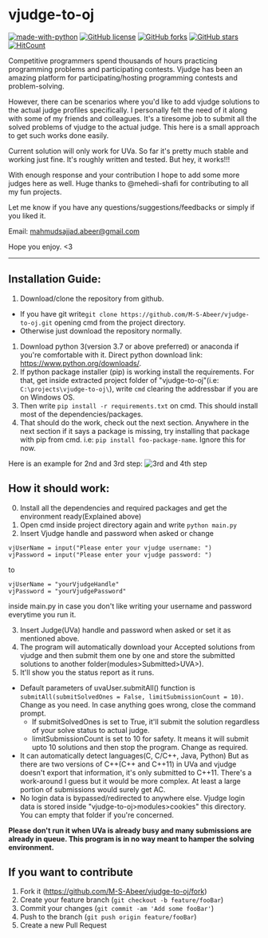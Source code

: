 # vjudge-to-oj
[![made-with-python](https://img.shields.io/badge/Made%20with-Python-1f425f.svg)](https://www.python.org/)
[![GitHub license](https://img.shields.io/github/license/M-S-Abeer/vjudge-to-oj.svg)](https://github.com/M-S-Abeer/vjudge-to-oj/blob/master/LICENSE)
[![GitHub forks](https://img.shields.io/github/forks/M-S-Abeer/vjudge-to-oj.svg?style=social&label=Fork)](https://github.com/M-S-Abeer/vjudge-to-oj)
[![GitHub stars](https://img.shields.io/github/stars/M-S-Abeer/vjudge-to-oj.svg?style=social&label=Stars)](https://github.com/M-S-Abeer/vjudge-to-oj)
[![HitCount](http://hits.dwyl.io/M-S-Abeer/badges.svg)](http://hits.dwyl.io/M-S-Abeer/badges)

Competitive programmers spend thousands of hours practicing programming problems and participating contests.
Vjudge has been an amazing platform for participating/hosting programming contests and problem-solving.

However, there can be scenarios where you'd like to add vjudge solutions to the actual judge profiles specifically.
I personally felt the need of it along with some of my friends and colleagues.
It's a tiresome job to submit all the solved problems of vjudge to the actual judge. This here is a small approach to get such works done easily.

Current solution will only work for UVa. 
So far it's pretty much stable and working just fine. It's roughly written and tested. But hey, it works!!!

With enough response and your contribution I hope to add some more judges here as well. Huge thanks to @mehedi-shafi for contributing to all my fun projects.

Let me know if you have any questions/suggestions/feedbacks or simply if you liked it.

Email: mahmudsajjad.abeer@gmail.com

Hope you enjoy. <3
<hr>

## Installation Guide:
1. Download/clone the repository from github.
  * If you have git write```git clone https://github.com/M-S-Abeer/vjudge-to-oj.git``` opening cmd from the project directory.
  * Otherwise just download the repository normally.
1. Download python 3(version 3.7 or above preferred) or anaconda if you're comfortable with it. Direct python download link: https://www.python.org/downloads/.
1. If python package installer (pip) is working install the requirements. For that, get inside extracted project folder of "vjudge-to-oj"(i.e: `C:\projects\vjudge-to-oj\`), write `cmd` clearing the addressbar if you are on Windows OS.
1. Then write ```pip install -r requirements.txt``` on cmd. This should install most of the dependencies/packages.
1. That should do the work, check out the next section. Anywhere in the next section if it says a package is missing, try installing that package with pip from cmd. i.e: ```pip install foo-package-name```. Ignore this for now.

Here is an example for 2nd and 3rd step:
![3rd and 4th step](http://g.recordit.co/4yQY4rhqBS.gif)

## How it should work:

0. Install all the dependencies and required packages and get the environment ready(Explained above)
1. Open cmd inside project directory again and write ```python main.py```
2. Insert Vjudge handle and password when asked or change
```
vjUserName = input("Please enter your vjudge username: ")
vjPassword = input("Please enter your vjudge password: ")
```
to
```
vjUserName = "yourVjudgeHandle"
vjPassword = "yourVjudgePassword"
```
inside main.py in case you don't like writing your username and password everytime you run it.

3. Insert Judge(UVa) handle and password when asked or set it as mentioned above.
4. The program will automatically download your Accepted solutions from vjudge and then submit them one by one and store the submitted solutions to another folder(modules>Submitted>UVA>).
5. It'll show you the status report as it runs.

* Default parameters of uvaUser.submitAll() function is ```submitAll(submitSolvedOnes = False, limitSubmissionCount = 10)```. Change as you need. In case anything goes wrong, close the command prompt.
  * If submitSolvedOnes is set to True, it'll submit the solution regardless of your solve status to actual judge.
  * limitSubmissionCount is set to 10 for safety. It means it will submit upto 10 solutions and then stop the program. Change as required.
* It can automatically detect languages(C, C/C++, Java, Python) But as there are two versions of C++(C++ and C++11) in UVa and vjudge doesn't export that information, it's only submitted to C++11. There's a work-around I guess but it would be more complex. At least a large portion of submissions would surely get AC.
* No login data is bypassed/redirected to anywhere else. Vjudge login data is stored inside "vjudge-to-oj>modules>cookies" this directory. You can empty that folder if you're concerned.

**Please don't run it when UVa is already busy and many submissions are already in queue. This program is in no way meant to hamper the solving environment.**

## If you want to contribute

1. Fork it (https://github.com/M-S-Abeer/vjudge-to-oj/fork)
2. Create your feature branch (`git checkout -b feature/fooBar`)
3. Commit your changes (`git commit -am 'Add some fooBar'`)
4. Push to the branch (`git push origin feature/fooBar`)
5. Create a new Pull Request
